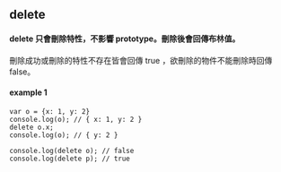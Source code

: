 ## delete
#### delete 只會刪除特性，不影響 prototype。刪除後會回傳布林值。
刪除成功或刪除的特性不存在皆會回傳 true ，欲刪除的物件不能刪除時回傳 false。

#### example 1
```
var o = {x: 1, y: 2}
console.log(o); // { x: 1, y: 2 }
delete o.x;
console.log(o); // { y: 2 }

console.log(delete o); // false
console.log(delete p); // true
```